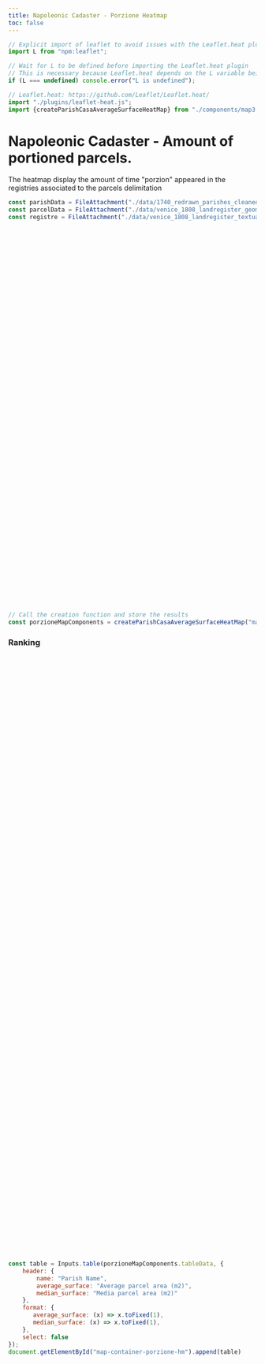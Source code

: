 ```yaml
---
title: Napoleonic Cadaster - Porzione Heatmap
toc: false
---
```


```js
// Explicit import of leaflet to avoid issues with the Leaflet.heat plugin
import L from "npm:leaflet";
```

```js
// Wait for L to be defined before importing the Leaflet.heat plugin
// This is necessary because Leaflet.heat depends on the L variable being defined
if (L === undefined) console.error("L is undefined");

// Leaflet.heat: https://github.com/Leaflet/Leaflet.heat/
import "./plugins/leaflet-heat.js";
import {createParishCasaAverageSurfaceHeatMap} from "./components/map3.js";
```

# Napoleonic Cadaster - Amount of portioned parcels.
The heatmap display the amount of time "porzion" appeared in the registries associated to the parcels delimitation

```js
const parishData = FileAttachment("./data/1740_redrawn_parishes_cleaned_wikidata_standardised.geojson").json();
const parcelData = FileAttachment("./data/venice_1808_landregister_geometries.geojson").json();
const registre = FileAttachment("./data/venice_1808_landregister_textual_entries.json").json();
```

<!-- Create the map container -->
<div id="map-container-casa-average-size-hm" style="height: 750px; margin: 1em 0 2em 0;"></div>

```js
// Call the creation function and store the results
const porzioneMapComponents = createParishCasaAverageSurfaceHeatMap("map-container-casa-average-size-hm", parcelData, registre, parishData);
```

### Ranking

<!-- Create the tanble container -->
<div id="map-container-porzione-hm" style="height: 1200px; margin: 1em 0 2em 0;"></div>

```js
const table = Inputs.table(porzioneMapComponents.tableData, {
    header: {
        name: "Parish Name",
        average_surface: "Average parcel area (m2)",
        median_surface: "Media parcel area (m2)"
    },
    format: {
       average_surface: (x) => x.toFixed(1),
       median_surface: (x) => x.toFixed(1),
    }, 
    select: false
});
document.getElementById("map-container-porzione-hm").append(table)
```
